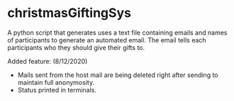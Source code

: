 # christmasGiftingSys
A python script that generates uses a text file containing emails and names of participants to generate an automated email. The email tells each participants who they should give their gifts to.

Added feature: (8/12/2020)
- Mails sent from the host mail are being deleted right after sending to maintain full anonymosity.
- Status printed in terminals.
